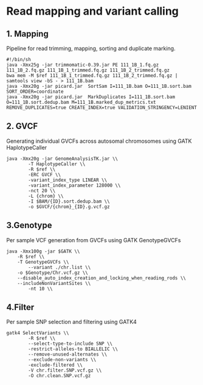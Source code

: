 # Read mapping and variant calling
## 1. Mapping
Pipeline for read trimming, mapping, sorting and duplicate marking.
```
#!/bin/sh
java -Xmx25g -jar trimmomatic-0.39.jar PE 111_1B_1.fq.gz 111_1B_2.fq.gz 111_1B_1_trimmed.fq.gz 111_1B_2_trimmed.fq.gz 
bwa mem -M $ref 111_1B_1_trimmed.fq.gz 111_1B_2_trimmed.fq.gz | samtools view -bS - > 111_1B.bam
java -Xmx20g -jar picard.jar  SortSam I=111_1B.bam O=111_1B.sort.bam SORT_ORDER=coordinate
java -Xmx20g -jar picard.jar  MarkDuplicates I=111_1B.sort.bam O=111_1B.sort.dedup.bam M=111_1B.marked_dup_metrics.txt REMOVE_DUPLICATES=true CREATE_INDEX=true VALIDATION_STRINGENCY=LENIENT
```
## 2. GVCF
Generating individual GVCFs across autosomal chromosomes using GATK HaplotypeCaller
```
java -Xmx20g -jar GenomeAnalysisTK.jar \\
		-T HaplotypeCaller \\
		-R $ref \\
		-ERC GVCF \\
		-variant_index_type LINEAR \\
		-variant_index_parameter 128000 \\
		-nct 20 \\
		-L {chrom} \\
		-I $BAM/{ID}.sort.dedup.bam \\
		-o $GVCF/{chrom}_{ID}.g.vcf.gz 
```
## 3.Genotype
Per sample VCF generation from GVCFs using GATK GenotypeGVCFs
```
java -Xmx100g -jar $GATK \\
	-R $ref \\
	-T GenotypeGVCFs \\
        --variant ./chr.list \\
	-o $Genotype/Chr.vcf.gz \\
	--disable_auto_index_creation_and_locking_when_reading_rods \\
	--includeNonVariantSites \\
        -nt 10 \\
```
## 4.Filter
Per sample SNP selection and filtering using GATK4
```
gatk4 SelectVariants \\
        -R $ref \\
        --select-type-to-include SNP \\
        -restrict-alleles-to BIALLELIC \\
        --remove-unused-alternates \\
        --exclude-non-variants \\
        -exclude-filtered \\
        -V chr.filter.SNP.vcf.gz \\
        -O chr.clean.SNP.vcf.gz
```
